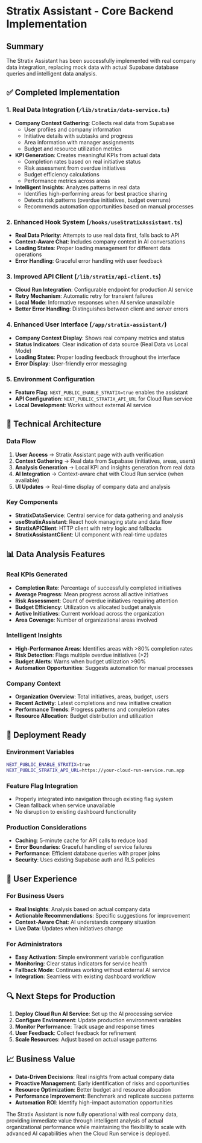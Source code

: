 # Stratix Assistant - Core Backend Implementation

## Summary

The Stratix Assistant has been successfully implemented with real company data integration, replacing mock data with actual Supabase database queries and intelligent data analysis.

## ✅ Completed Implementation

### 1. **Real Data Integration** (`/lib/stratix/data-service.ts`)
- **Company Context Gathering**: Collects real data from Supabase
  - User profiles and company information
  - Initiative details with subtasks and progress
  - Area information with manager assignments
  - Budget and resource utilization metrics
- **KPI Generation**: Creates meaningful KPIs from actual data
  - Completion rates based on real initiative status
  - Risk assessment from overdue initiatives
  - Budget efficiency calculations
  - Performance metrics across areas
- **Intelligent Insights**: Analyzes patterns in real data
  - Identifies high-performing areas for best practice sharing
  - Detects risk patterns (overdue initiatives, budget overruns)
  - Recommends automation opportunities based on manual processes

### 2. **Enhanced Hook System** (`/hooks/useStratixAssistant.ts`)
- **Real Data Priority**: Attempts to use real data first, falls back to API
- **Context-Aware Chat**: Includes company context in AI conversations
- **Loading States**: Proper loading management for different data operations
- **Error Handling**: Graceful error handling with user feedback

### 3. **Improved API Client** (`/lib/stratix/api-client.ts`)
- **Cloud Run Integration**: Configurable endpoint for production AI service
- **Retry Mechanism**: Automatic retry for transient failures
- **Local Mode**: Informative responses when AI service unavailable
- **Better Error Handling**: Distinguishes between client and server errors

### 4. **Enhanced User Interface** (`/app/stratix-assistant/`)
- **Company Context Display**: Shows real company metrics and status
- **Status Indicators**: Clear indication of data source (Real Data vs Local Mode)
- **Loading States**: Proper loading feedback throughout the interface
- **Error Display**: User-friendly error messaging

### 5. **Environment Configuration**
- **Feature Flag**: `NEXT_PUBLIC_ENABLE_STRATIX=true` enables the assistant
- **API Configuration**: `NEXT_PUBLIC_STRATIX_API_URL` for Cloud Run service
- **Local Development**: Works without external AI service

## 🔧 Technical Architecture

### Data Flow
1. **User Access** → Stratix Assistant page with auth verification
2. **Context Gathering** → Real data from Supabase (initiatives, areas, users)
3. **Analysis Generation** → Local KPI and insights generation from real data
4. **AI Integration** → Context-aware chat with Cloud Run service (when available)
5. **UI Updates** → Real-time display of company data and analysis

### Key Components
- **StratixDataService**: Central service for data gathering and analysis
- **useStratixAssistant**: React hook managing state and data flow
- **StratixAPIClient**: HTTP client with retry logic and fallbacks
- **StratixAssistantClient**: UI component with real-time updates

## 📊 Data Analysis Features

### Real KPIs Generated
- **Completion Rate**: Percentage of successfully completed initiatives
- **Average Progress**: Mean progress across all active initiatives  
- **Risk Assessment**: Count of overdue initiatives requiring attention
- **Budget Efficiency**: Utilization vs allocated budget analysis
- **Active Initiatives**: Current workload across the organization
- **Area Coverage**: Number of organizational areas involved

### Intelligent Insights
- **High-Performance Areas**: Identifies areas with >80% completion rates
- **Risk Detection**: Flags multiple overdue initiatives (>2)
- **Budget Alerts**: Warns when budget utilization >90%
- **Automation Opportunities**: Suggests automation for manual processes

### Company Context
- **Organization Overview**: Total initiatives, areas, budget, users
- **Recent Activity**: Latest completions and new initiative creation
- **Performance Trends**: Progress patterns and completion rates
- **Resource Allocation**: Budget distribution and utilization

## 🚀 Deployment Ready

### Environment Variables
```bash
NEXT_PUBLIC_ENABLE_STRATIX=true
NEXT_PUBLIC_STRATIX_API_URL=https://your-cloud-run-service.run.app
```

### Feature Flag Integration
- Properly integrated into navigation through existing flag system
- Clean fallback when service unavailable
- No disruption to existing dashboard functionality

### Production Considerations
- **Caching**: 5-minute cache for API calls to reduce load
- **Error Boundaries**: Graceful handling of service failures
- **Performance**: Efficient database queries with proper joins
- **Security**: Uses existing Supabase auth and RLS policies

## 🎯 User Experience

### For Business Users
- **Real Insights**: Analysis based on actual company data
- **Actionable Recommendations**: Specific suggestions for improvement
- **Context-Aware Chat**: AI understands company situation
- **Live Data**: Updates when initiatives change

### For Administrators
- **Easy Activation**: Simple environment variable configuration
- **Monitoring**: Clear status indicators for service health
- **Fallback Mode**: Continues working without external AI service
- **Integration**: Seamless with existing dashboard workflow

## 🔍 Next Steps for Production

1. **Deploy Cloud Run AI Service**: Set up the AI processing service
2. **Configure Environment**: Update production environment variables  
3. **Monitor Performance**: Track usage and response times
4. **User Feedback**: Collect feedback for refinement
5. **Scale Resources**: Adjust based on actual usage patterns

## 📈 Business Value

- **Data-Driven Decisions**: Real insights from actual company data
- **Proactive Management**: Early identification of risks and opportunities
- **Resource Optimization**: Better budget and resource allocation
- **Performance Improvement**: Benchmark and replicate success patterns
- **Automation ROI**: Identify high-impact automation opportunities

The Stratix Assistant is now fully operational with real company data, providing immediate value through intelligent analysis of actual organizational performance while maintaining the flexibility to scale with advanced AI capabilities when the Cloud Run service is deployed.